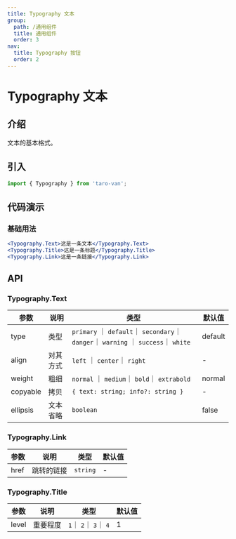 ```yaml
---
title: Typography 文本
group:
  path: /通用组件
  title: 通用组件
  order: 3
nav:
  title: Typography 按钮
  order: 2
---
```


# Typography 文本

## 介绍

文本的基本格式。

## 引入

```jsx | pure
import { Typography } from 'taro-van';
```

## 代码演示

### 基础用法

```jsx | pure
<Typography.Text>这是一条文本</Typography.Text>
<Typography.Title>这是一条标题</Typography.Title>
<Typography.Link>这是一条链接</Typography.Link>
```

## API

### Typography.Text

| 参数     | 说明     | 类型                                                                               | 默认值  |
| -------- | -------- | ---------------------------------------------------------------------------------- | ------- |
| type     | 类型     | `primary` ｜ `default`｜ `secondary`｜ `danger`｜ `warning` ｜ `success`｜ `white` | default |
| align    | 对其方式 | `left` ｜ `center`｜ `right`                                                       | -       |
| weight   | 粗细     | `normal` ｜ `medium`｜ `bold`｜ `extrabold`                                        | normal  |
| copyable | 拷贝     | `{ text: string; info?: string }`                                                  | -       |
| ellipsis | 文本省略 | `boolean`                                                                          | false   |

### Typography.Link

| 参数 | 说明       | 类型     | 默认值 |
| ---- | ---------- | -------- | ------ |
| href | 跳转的链接 | `string` | -      |

### Typography.Title

| 参数  | 说明     | 类型                  | 默认值 |
| ----- | -------- | --------------------- | ------ |
| level | 重要程度 | `1`｜ `2`｜ `3`｜ `4` | 1      |

